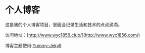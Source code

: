 # 个人博客

这是我的个人博客项目，里面会记录生活和技术的点点滴滴。


访问地址：[http://www.wyc1856.club/](http://www.wyc1856.com/)


博客主题使用:[Yummy-Jekyll](https://github.com/DONGChuan/Yummy-Jekyll)
